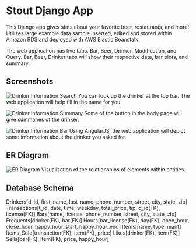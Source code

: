 # Stout Django App

This Django app gives stats about your favorite beer, restaurants, and more! Utilizes large example data sample inserted, edited and stored within Amazon RDS and deployed with AWS Elastic Beanstalk. 

The web application has five tabs. Bar, Beer, Drinker, Modification, and Query. Bar, Beer, Drinker tabs will show their respective data, bar plots, and summary.

## Screenshots
![Drinker Information Search](https://i.imgur.com/JtpvUTQ.png "Drinker Information")
You can look up the drinker at the top bar. The web application will help fill in the name for you. 

![Drinker Information Summary](https://i.imgur.com/lo7kJc4.png "Drinker Summary")
Some of the button in the body page will give summaries of the drinker. 

![Drinker Information Bar](https://i.imgur.com/RvIv7pc.png "Drinker Bargraph")
Using AngularJS, the web application will depict some information about the drinker you asked for. 

## ER Diagram
![ER Diagram](https://i.imgur.com/EBEmUQe.png "ER Diagram" )
Visualization of the relationships of elements within entities. 

## Database Schema
Drinkers[d_id, first_name, last_name, phone_number, street, city, state, zip]
Transactions[t_id, date, time, weekday, total_price, tip, d_id(FK), license(FK)]
Bars[name, license, phone_number, street, city, state, zip]
Frequents[drinker(FK), bar(FK)]
Hours[bar_license(FK), day(FK), open_hour, close_hour, happy_hour_start, happy_hour_end] Items[name, type, manf]
Items_Sold[transaction(FK), item(FK), price]
Likes[drinker(FK), item(FK)]
Sells[bar(FK), item(FK), price, happy_hour]


